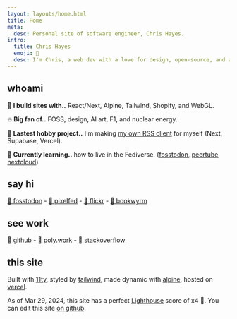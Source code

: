 ```yaml
---
layout: layouts/home.html
title: Home
meta:
  desc: Personal site of software engineer, Chris Hayes.
intro:
  title: Chris Hayes
  emoji: 🌊
  desc: I'm Chris, a web dev with a love for design, open-source, and ai.
---
```


## <span class="text-primary dark:text-fg inline-block py-1 px-2 bg-primary bg-opacity-10 dark:bg-fg-dark dark:bg-opacity-10 rounded-md font-bold">whoami</span>

🚧 **I build sites with..** React/Next, Alpine, Tailwind, Shopify, and WebGL.

🔥 **Big fan of..** FOSS, design, AI art, F1, and nuclear energy.

🔭 **Lastest hobby project..** I'm making [my own RSS client](https://github.com/christopher-hayes/rss) for myself (Next, Supabase, Vercel).

🌱 **Currently learning..** how to live in the Fediverse. ([fosstodon](https://fosstodon.org), [peertube](https://joinpeertube.org/), [nextcloud](https://nextcloud.com/))

## <span class="text-primary dark:text-fg inline-block py-1 px-2 bg-primary bg-opacity-10 dark:bg-fg-dark dark:bg-opacity-10 rounded-md font-bold">say hi</span>

<a rel="me" href="https://fosstodon.org/@chris_hayes">🐘 fosstodon</a> - [📸 pixelfed](https://pixelfed.social/chris-hayes) - [🤖 flickr](https://www.flickr.com/people/chris-hayes) - [🐉 bookwyrm](https://bookwyrm.social/user/chris-hayes)

## <span class="text-primary dark:text-fg inline-block py-1 px-2 bg-primary bg-opacity-10 dark:bg-fg-dark dark:bg-opacity-10 rounded-md font-bold">see work</span>

[🐙 github](https://github.com/christopher-hayes) - [📄 poly.work](https://poly.work/web_dev) - [👨 stackoverflow](https://stackoverflow.com/users/2096769/chris-hayes)

## <span class="text-primary dark:text-fg inline-block py-1 px-2 bg-primary bg-opacity-10 dark:bg-fg-dark dark:bg-opacity-10 rounded-md font-bold">this site</span>

Built with [11ty](https://www.11ty.dev/), styled by [tailwind](https://tailwindcss.com/), made dynamic with [alpine](https://github.com/alpinejs/alpine/), hosted on [vercel](https://vercel.com).

As of Mar 29, 2024, this site has a perfect [Lighthouse](https://pagespeed.web.dev/analysis/https-hayes-software) score of x4 💯. You can edit this site [on github](https://github.com/Christopher-Hayes/hayes.software).
